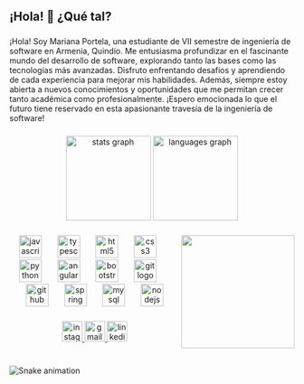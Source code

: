 <h2 align="left">¡Hola! 👋 ¿Qué tal?</h2>

###

<p align="left">¡Hola! Soy Mariana Portela, una estudiante de VII semestre de ingeniería de software en Armenia, Quindío. Me entusiasma profundizar en el fascinante mundo del desarrollo de software, explorando tanto las bases como las tecnologías más avanzadas. Disfruto enfrentando desafíos y aprendiendo de cada experiencia para mejorar mis habilidades. Además, siempre estoy abierta a nuevos conocimientos y oportunidades que me permitan crecer tanto académica como profesionalmente. ¡Espero emocionada lo que el futuro tiene reservado en esta apasionante travesía de la ingeniería de software!</p>

###

<div align="center">
  <img src="https://github-readme-stats.vercel.app/api?username=Mariana1010P&hide_title=false&hide_rank=false&show_icons=true&include_all_commits=true&count_private=true&disable_animations=false&theme=dracula&locale=en&hide_border=false" height="150" alt="stats graph"  />
  <img src="https://github-readme-stats.vercel.app/api/top-langs?username=Mariana1010P&locale=en&hide_title=false&layout=compact&card_width=320&langs_count=5&theme=dracula&hide_border=false" height="150" alt="languages graph"  />
</div>

###

<img align="right" height="200" src="https://media.tenor.com/XNYXr6rL2o8AAAAM/duck.gif"  />

###

<div align="center">
  <img src="https://cdn.jsdelivr.net/gh/devicons/devicon/icons/javascript/javascript-plain.svg" height="40" alt="javascript logo"  />
  <img width="20" />
  <img src="https://cdn.jsdelivr.net/gh/devicons/devicon/icons/typescript/typescript-original.svg" height="40" alt="typescript logo"  />
  <img width="20" />
  <img src="https://cdn.jsdelivr.net/gh/devicons/devicon/icons/html5/html5-original.svg" height="40" alt="html5 logo"  />
  <img width="20" />
  <img src="https://cdn.jsdelivr.net/gh/devicons/devicon/icons/css3/css3-original.svg" height="40" alt="css3 logo"  />
  <img width="20" />
  <img src="https://cdn.jsdelivr.net/gh/devicons/devicon/icons/python/python-original.svg" height="40" alt="python logo"  />
  <img width="20" />
  <img src="https://cdn.jsdelivr.net/gh/devicons/devicon/icons/angularjs/angularjs-original.svg" height="40" alt="angularjs logo"  />
  <img width="20" />
  <img src="https://cdn.jsdelivr.net/gh/devicons/devicon/icons/bootstrap/bootstrap-original.svg" height="40" alt="bootstrap logo"  />
  <img width="20" />
  <img src="https://cdn.jsdelivr.net/gh/devicons/devicon/icons/git/git-original.svg" height="40" alt="git logo"  />
  <img width="20" />
  <img src="https://cdn.jsdelivr.net/gh/devicons/devicon/icons/github/github-original.svg" height="40" alt="github logo"  />
  <img width="20" />
  <img src="https://cdn.jsdelivr.net/gh/devicons/devicon/icons/spring/spring-original.svg" height="40" alt="spring logo"  />
  <img width="20" />
  <img src="https://cdn.jsdelivr.net/gh/devicons/devicon/icons/mysql/mysql-original.svg" height="40" alt="mysql logo"  />
  <img width="20" />
  <img src="https://cdn.jsdelivr.net/gh/devicons/devicon/icons/nodejs/nodejs-original.svg" height="40" alt="nodejs logo"  />
</div>

###

<div align="center">
  <a href="https://www.instagram.com/__mariana__portela__/?hl=es" target="_blank">
    <img src="https://img.shields.io/static/v1?message=Instagram&logo=instagram&label=&color=E4405F&logoColor=white&labelColor=&style=flat" height="36" alt="instagram logo"  />
  </a>
  <a href="marianaportela1.10@gmail.com" target="_blank">
    <img src="https://img.shields.io/static/v1?message=Gmail&logo=gmail&label=&color=D14836&logoColor=white&labelColor=&style=flat" height="36" alt="gmail logo"  />
  </a>
  <a href="https://www.linkedin.com/in/mariana-portela-escobar-64514b203/" target="_blank">
    <img src="https://img.shields.io/static/v1?message=LinkedIn&logo=linkedin&label=&color=0077B5&logoColor=white&labelColor=&style=flat" height="36" alt="linkedin logo"  />
  </a>
</div>

###

<br clear="both">

<img src="[https://raw.githubusercontent.com/Mariana1010P/Mariana1010P/output/snake.svg](https://raw.githubusercontent.com/platane/snk/output/github-contribution-grid-snake.svg)https://raw.githubusercontent.com/platane/snk/output/github-contribution-grid-snake.svg" alt="Snake animation" />

###
